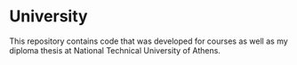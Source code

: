 # University
This repository contains code that was developed for courses as well as my diploma thesis at National Technical University of Athens.
